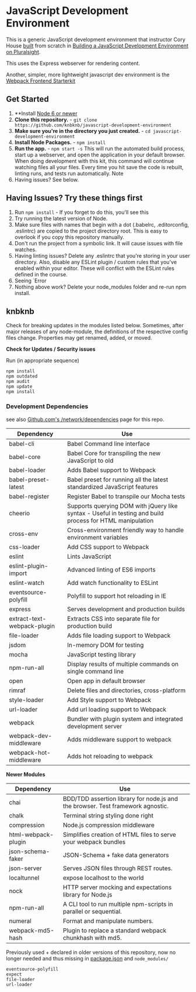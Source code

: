 # JavaScript Development Environment

This is a generic JavaScript development environment that instructor Cory House [built](https://github.com/coryhouse/javascript-development-environment) from scratch in [Building a JavaScript Development Environment on Pluralsight](https://app.pluralsight.com/library/courses/javascript-development-environment/table-of-contents).

This uses the Express webserver for rendering content.

Another, simpler, more lightweight javascript dev environment is the [Webpack Frontend Starterkit](https://github.com/wbkd/webpack-starter)

## Get Started

1. \*\*Install [Node 6 or newer](http://nodejs.org/)
2. **Clone this repository.** - `git clone https://github.com/knbknb/javascript-development-environment`
3. **Make sure you're in the directory you just created.** - `cd javascript-development-environment`
4. **Install Node Packages.** - `npm install`
5. **Run the app.** - `npm start -s`
   This will run the automated build process, start up a webserver, and open the application in your default browser. When doing development with this kit, this command will continue watching files all your files. Every time you hit save the code is rebuilt, linting runs, and tests run automatically. Note
6. Having issues? See below.

## Having Issues? Try these things first

1. Run `npm install` - If you forget to do this, you'll see this
2. Try running the latest version of Node.
3. Make sure files with names that begin with a dot (.babelrc, .editorconfig, .eslintrc) are copied to the project directory root. This is easy to overlook if you copy this repository manually.
4. Don't run the project from a symbolic link. It will cause issues with file watches.
5. Having linting issues? Delete any .eslintrc that you're storing in your user directory. Also, disable any ESLint plugin / custom rules that you've enabled within your editor. These will conflict with the ESLint rules defined in the course.
6. Seeing `Error
7. Nothing above work? Delete your node_modules folder and re-run npm install.

## knbknb

Check for breaking updates in the modules listed below. Sometimes, after major releases of any node-module, the definitions of the respective config files change. Properties may get renamed, added, or moved.  

**Check for Updates / Security issues**

Run (in appropriate sequence)

    npm install
    npm outdated
    npm audit
    npm update
    npm install

### Development Dependencies

see also [Github.com's /network/dependencies](https://github.com/coryhouse/javascript-development-environment/network/dependencies) page for this repo.


| **Dependency**              | **Use**                                                                                                   |
| --------------------------- | --------------------------------------------------------------------------------------------------------- |
| babel-cli                   | Babel Command line interface                                                                              |
| babel-core                  | Babel Core for transpiling the new JavaScript to old                                                      |
| babel-loader                | Adds Babel support to Webpack                                                                             |
| babel-preset-latest         | Babel preset for running all the latest standardized JavaScript features                                  |
| babel-register              | Register Babel to transpile our Mocha tests                                                               |
| cheerio                     | Supports querying DOM with jQuery like syntax - Useful in testing and build process for HTML manipulation |
| cross-env                   | Cross-environment friendly way to handle environment variables                                            |
| css-loader                  | Add CSS support to Webpack                                                                                |
| eslint                      | Lints JavaScript                                                                                          |
| eslint-plugin-import        | Advanced linting of ES6 imports                                                                           |
| eslint-watch                | Add watch functionality to ESLint                                                                         |
| eventsource-polyfill        | Polyfill to support hot reloading in IE                                                                                                                             |
| express                     | Serves development and production builds                                                                  |
| extract-text-webpack-plugin | Extracts CSS into separate file for production build                                                      |
| file-loader                 | Adds file loading support to Webpack                                                                      |
| jsdom                       | In-memory DOM for testing                                                                                 |
| mocha                       | JavaScript testing library                                                                                |
| npm-run-all                 | Display results of multiple commands on single command line                                               |
| open                        | Open app in default browser                                                                               |
| rimraf                      | Delete files and directories, cross-platform                                                                                              |
| style-loader                | Add Style support to Webpack                                                                              |
| url-loader                  | Add url loading support to Webpack                                                                        |
| webpack                     | Bundler with plugin system and integrated development server                                              |
| webpack-dev-middleware      | Adds middleware support to webpack                                                                        |
| webpack-hot-middleware      | Adds hot reloading to webpack                                                                             |

**Newer Modules**

| **Dependency**      | **Use**                                                                         |
| ------------------- | ------------------------------------------------------------------------------- |
| chai                | BDD/TDD assertion library for node.js and the browser. Test framework agnostic. |
| chalk               | Terminal string styling done right                                              |
| compression         | Node.js compression middleware                                                  |
| html-webpack-plugin | Simplifies creation of HTML files to serve your webpack bundles                 |
| json-schema-faker   | JSON-Schema + fake data generators                                              |
| json-server         | Serves JSON files through REST routes.                                          | , |
| localtunnel         | expose localhost to the world                                                   |
| nock                | HTTP server mocking and expectations library for Node.js                        | , |
| npm-run-all         | A CLI tool to run multiple npm-scripts in parallel or sequential.               |
| numeral             | Format and manipulate numbers.                                                  | , |
| webpack-md5-hash    | Plugin to replace a standard webpack chunkhash with md5.                        |

Previously used + declared in older versions of this repository, now no longer needed and thus missing in [package.json](package.json) and `node_modules/`

    eventsource-polyfill  
    expect  
    file-loader
    url-loader
